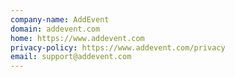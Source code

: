 ```yaml
---
company-name: AddEvent
domain: addevent.com
home: https://www.addevent.com
privacy-policy: https://www.addevent.com/privacy
email: support@addevent.com
---
```





